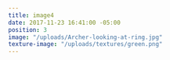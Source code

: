 ```yaml
---
title: image4
date: 2017-11-23 16:41:00 -05:00
position: 3
image: "/uploads/Archer-looking-at-ring.jpg"
texture-image: "/uploads/textures/green.png"
---
```


